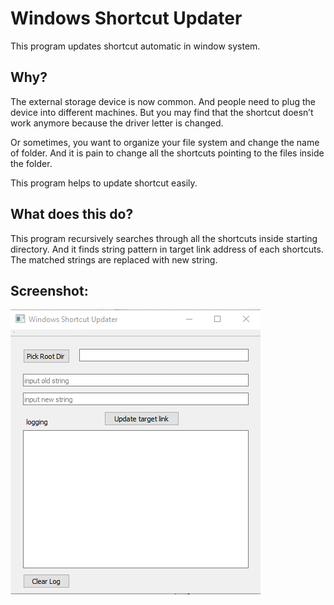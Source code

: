 # Windows Shortcut Updater #

This program updates shortcut automatic in window system. 

## Why? ##

The external storage device is now common. And people need to plug the device into different machines. But you may find that the shortcut doesn’t work anymore because the driver letter is changed. 

Or sometimes, you want to organize your file system and change the name of folder. And it is pain to change all the shortcuts pointing to the files inside the folder. 

This program helps to update shortcut easily. 

## What does this do? ##
This program recursively searches through all the shortcuts inside starting directory. And it finds string pattern in target link address of each shortcuts. The matched strings are replaced with new string. 

## Screenshot: ##

<img align="center" src="./doc/screenshot.png">


